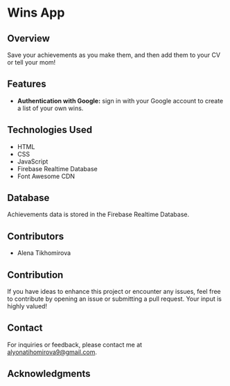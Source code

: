 # Wins App

## Overview

Save your achievements as you make them, and then add them to your CV or tell your mom!

## Features

- **Authentication with Google:** sign in with your Google account to create a list of your own wins.

## Technologies Used

- HTML
- CSS
- JavaScript
- Firebase Realtime Database
- Font Awesome CDN

## Database

Achievements data is stored in the Firebase Realtime Database.

## Contributors

- Alena Tikhomirova

## Contribution

If you have ideas to enhance this project or encounter any issues, feel free to contribute by opening an issue or submitting a pull request. Your input is highly valued!

## Contact
For inquiries or feedback, please contact me at alyonatihomirova9@gmail.com.

## Acknowledgments
